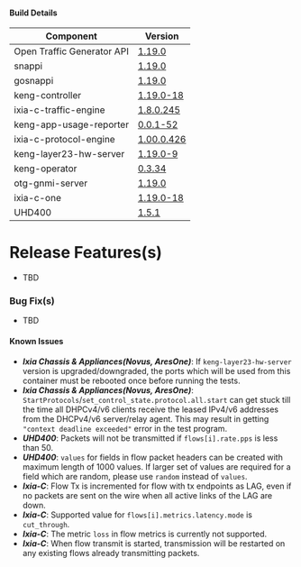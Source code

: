 #### Build Details

| Component                     | Version       |
|-------------------------------|---------------|
| Open Traffic Generator API    | [1.19.0](https://redocly.github.io/redoc/?url=https://raw.githubusercontent.com/open-traffic-generator/models/v1.19.0/artifacts/openapi.yaml)         |
| snappi                        | [1.19.0](https://pypi.org/project/snappi/1.19.0)        |
| gosnappi                      | [1.19.0](https://pkg.go.dev/github.com/open-traffic-generator/snappi/gosnappi@v1.19.0)        |
| keng-controller               | [1.19.0-18](https://github.com/orgs/open-traffic-generator/packages/container/package/keng-controller)    |
| ixia-c-traffic-engine         | [1.8.0.245](https://github.com/orgs/open-traffic-generator/packages/container/package/ixia-c-traffic-engine)       |
| keng-app-usage-reporter       | [0.0.1-52](https://github.com/orgs/open-traffic-generator/packages/container/package/keng-app-usage-reporter)      |
| ixia-c-protocol-engine        | [1.00.0.426](https://github.com/orgs/open-traffic-generator/packages/container/package/ixia-c-protocol-engine)    | 
| keng-layer23-hw-server        | [1.19.0-9](https://github.com/orgs/open-traffic-generator/packages/container/package/keng-layer23-hw-server)    |
| keng-operator                 | [0.3.34](https://github.com/orgs/open-traffic-generator/packages/container/package/keng-operator)        | 
| otg-gnmi-server               | [1.19.0](https://github.com/orgs/open-traffic-generator/packages/container/package/otg-gnmi-server)         |
| ixia-c-one                    | [1.19.0-18](https://github.com/orgs/open-traffic-generator/packages/container/package/ixia-c-one/)         |
| UHD400                        | [1.5.1](https://downloads.ixiacom.com/support/downloads_and_updates/public/UHD400/1.5/1.5.1/artifacts.tar)         |


# Release Features(s)

* TBD


	
### Bug Fix(s)
* TBD



#### Known Issues
* <b><i>Ixia Chassis & Appliances(Novus, AresOne)</i></b>: If `keng-layer23-hw-server` version is upgraded/downgraded, the ports which will be used from this container must be rebooted once before running the tests.
* <b><i>Ixia Chassis & Appliances(Novus, AresOne)</i></b>: `StartProtocols`/`set_control_state.protocol.all.start` can get stuck till the time all DHPCv4/v6 clients receive the leased IPv4/v6 addresses from the DHCPv4/v6 server/relay agent. This may result in getting `"context deadline exceeded"` error in the test program.
* <b><i>UHD400</i></b>: Packets will not be transmitted if `flows[i].rate.pps` is less than 50.
* <b><i>UHD400</i></b>: `values` for fields in flow packet headers can be created with maximum length of 1000 values. If larger set of values are required for a field which are random, please use `random` instead of `values`.
* <b><i>Ixia-C</i></b>: Flow Tx is incremented for flow with tx endpoints as LAG, even if no packets are sent on the wire when all active links of the LAG are down. 
* <b><i>Ixia-C</i></b>: Supported value for `flows[i].metrics.latency.mode` is `cut_through`.
* <b><i>Ixia-C</i></b>: The metric `loss` in flow metrics is currently not supported.
* <b><i>Ixia-C</i></b>: When flow transmit is started, transmission will be restarted on any existing flows already transmitting packets. 